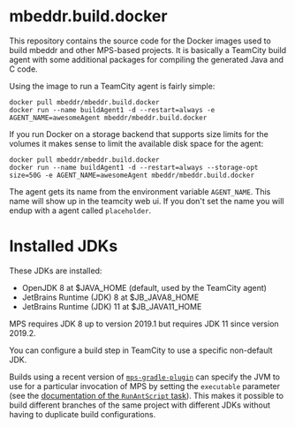# mbeddr.build.docker

This repository contains the source code for the Docker images used to build mbeddr and other MPS-based projects. It is
basically a TeamCity build agent with some additional packages for compiling the generated Java and C code.

Using the image to run a TeamCity agent is fairly simple:

```
docker pull mbeddr/mbeddr.build.docker
docker run --name buildAgent1 -d --restart=always -e AGENT_NAME=awesomeAgent mbeddr/mbeddr.build.docker
```

If you run Docker on a storage backend that supports size limits for the volumes it makes sense to limit the available
disk space for the agent:

```
docker pull mbeddr/mbeddr.build.docker
docker run --name buildAgent1 -d --restart=always --storage-opt size=50G -e AGENT_NAME=awesomeAgent mbeddr/mbeddr.build.docker
```

The agent gets its name from the environment variable `AGENT_NAME`. This name will show up in the teamcity web ui. If
you don't set the name you will endup with a agent called `placeholder`.

# Installed JDKs

These JDKs are installed:
- OpenJDK 8 at $JAVA_HOME (default, used by the TeamCity agent)
- JetBrains Runtime (JDK) 8 at $JB_JAVA8_HOME
- JetBrains Runtime (JDK) 11 at $JB_JAVA11_HOME

MPS requires JDK 8 up to version 2019.1 but requires JDK 11 since version 2019.2.

You can configure a build step in TeamCity to use a specific non-default JDK.

Builds using a recent version of [`mps-gradle-plugin`](https://github.com/mbeddr/mps-gradle-plugin/) can specify the JVM
to use for a particular invocation of MPS by setting the `executable` parameter (see the [documentation of the
`RunAntScript` task](https://github.com/mbeddr/mps-gradle-plugin/#runantscript)). This makes it possible to build
different branches of the same project with different JDKs without having to duplicate build configurations.
